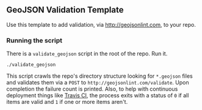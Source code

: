 ## GeoJSON Validation Template

Use this template to add validation, via http://geojsonlint.com, to your repo.

### Running the script

There is a `validate_geojson` script in the root of the repo. Run it.

    ./validate_geojson

This script crawls the repo's directory structure looking for `*.geojson` files and validates them via a `POST` to `http://geojsonlint.com/validate`. Upon completion the failure count is printed. Also, to help with continuous deployment things like [Travis CI](https://travis-ci.org/), the process exits with a status of `0` if all items are valid and `1` if one or more items aren't.
